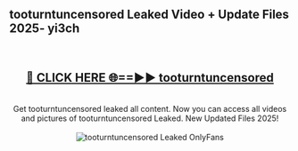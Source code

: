 <h2>tooturntuncensored Leaked Video + Update Files 2025- yi3ch</h2>
<br>
<div align="center">
<h2><a href="https://libra.edu.pl?tooturntuncensored" rel="nofollow">🔴 CLICK HERE 🌐==►► tooturntuncensored</a></h2>
<br>
Get tooturntuncensored leaked all content. Now you can access all videos and pictures of tooturntuncensored Leaked. New Updated Files 2025!
<br>
<br>
<a href="https://libra.edu.pl?tooturntuncensored" rel="nofollow" data-target="animated-image.originalLink"><img src="https://i.ibb.co.com/WyWwxjT/player-gif2.gif" alt="tooturntuncensored Leaked OnlyFans" style="max-width: 100%; display: inline-block;" data-target="animated-image.originalImage"></a>
</div>
<br>